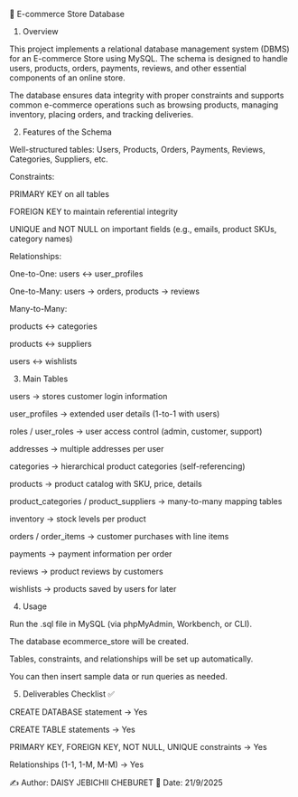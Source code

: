 📘 E-commerce Store Database
1. Overview

This project implements a relational database management system (DBMS) for an E-commerce Store using MySQL.
The schema is designed to handle users, products, orders, payments, reviews, and other essential components of an online store.

The database ensures data integrity with proper constraints and supports common e-commerce operations such as browsing products, managing inventory, placing orders, and tracking deliveries.

2. Features of the Schema

Well-structured tables: Users, Products, Orders, Payments, Reviews, Categories, Suppliers, etc.

Constraints:

PRIMARY KEY on all tables

FOREIGN KEY to maintain referential integrity

UNIQUE and NOT NULL on important fields (e.g., emails, product SKUs, category names)

Relationships:

One-to-One: users ↔ user_profiles

One-to-Many: users → orders, products → reviews

Many-to-Many:

products ↔ categories

products ↔ suppliers

users ↔ wishlists

3. Main Tables

users → stores customer login information

user_profiles → extended user details (1-to-1 with users)

roles / user_roles → user access control (admin, customer, support)

addresses → multiple addresses per user

categories → hierarchical product categories (self-referencing)

products → product catalog with SKU, price, details

product_categories / product_suppliers → many-to-many mapping tables

inventory → stock levels per product

orders / order_items → customer purchases with line items

payments → payment information per order

reviews → product reviews by customers

wishlists → products saved by users for later

4. Usage

Run the .sql file in MySQL (via phpMyAdmin, Workbench, or CLI).

The database ecommerce_store will be created.

Tables, constraints, and relationships will be set up automatically.

You can then insert sample data or run queries as needed.

5. Deliverables Checklist ✅

CREATE DATABASE statement → Yes

CREATE TABLE statements → Yes

PRIMARY KEY, FOREIGN KEY, NOT NULL, UNIQUE constraints → Yes

Relationships (1-1, 1-M, M-M) → Yes

✍️ Author: DAISY JEBICHII CHEBURET
📅 Date: 21/9/2025
